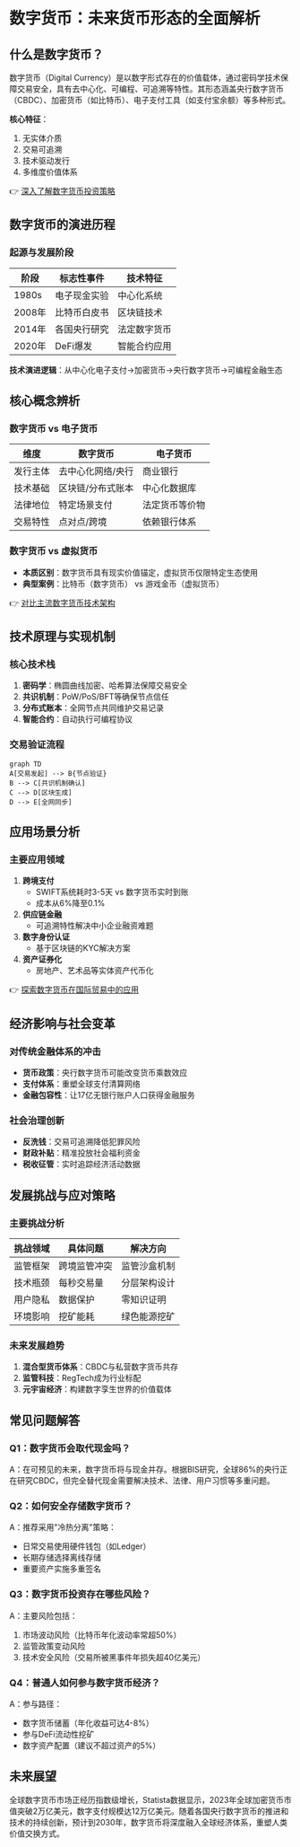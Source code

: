 # 数字货币：未来货币形态的全面解析

## 什么是数字货币？

数字货币（Digital Currency）是以数字形式存在的价值载体，通过密码学技术保障交易安全，具有去中心化、可编程、可追溯等特性。其形态涵盖央行数字货币（CBDC）、加密货币（如比特币）、电子支付工具（如支付宝余额）等多种形式。

**核心特征**：
1. 无实体介质
2. 交易可追溯
3. 技术驱动发行
4. 多维度价值体系

👉 [深入了解数字货币投资策略](https://bit.ly/okx_welcome)

## 数字货币的演进历程

### 起源与发展阶段
| 阶段 | 标志性事件 | 技术特征 |
|------|------------|----------|
| 1980s | 电子现金实验 | 中心化系统 |
| 2008年 | 比特币白皮书 | 区块链技术 |
| 2014年 | 各国央行研究 | 法定数字货币 |
| 2020年 | DeFi爆发 | 智能合约应用 |

**技术演进逻辑**：从中心化电子支付→加密货币→央行数字货币→可编程金融生态

## 核心概念辨析

### 数字货币 vs 电子货币
| 维度 | 数字货币 | 电子货币 |
|------|----------|----------|
| 发行主体 | 去中心化网络/央行 | 商业银行 |
| 技术基础 | 区块链/分布式账本 | 中心化数据库 |
| 法律地位 | 特定场景支付 | 法定货币等价物 |
| 交易特性 | 点对点/跨境 | 依赖银行体系 |

### 数字货币 vs 虚拟货币
- **本质区别**：数字货币具有现实价值锚定，虚拟货币仅限特定生态使用
- **典型案例**：比特币（数字货币） vs 游戏金币（虚拟货币）

👉 [对比主流数字货币技术架构](https://bit.ly/okx_welcome)

## 技术原理与实现机制

### 核心技术栈
1. **密码学**：椭圆曲线加密、哈希算法保障交易安全
2. **共识机制**：PoW/PoS/BFT等确保节点信任
3. **分布式账本**：全网节点共同维护交易记录
4. **智能合约**：自动执行可编程协议

### 交易验证流程
```mermaid
graph TD
A[交易发起] --> B{节点验证}
B --> C[共识机制确认]
C --> D[区块生成]
D --> E[全网同步]
```

## 应用场景分析

### 主要应用领域
1. **跨境支付**
   - SWIFT系统耗时3-5天 vs 数字货币实时到账
   - 成本从6%降至0.1%
2. **供应链金融**
   - 可追溯特性解决中小企业融资难题
3. **数字身份认证**
   - 基于区块链的KYC解决方案
4. **资产证券化**
   - 房地产、艺术品等实体资产代币化

👉 [探索数字货币在国际贸易中的应用](https://bit.ly/okx_welcome)

## 经济影响与社会变革

### 对传统金融体系的冲击
- **货币政策**：央行数字货币可能改变货币乘数效应
- **支付体系**：重塑全球支付清算网络
- **金融包容性**：让17亿无银行账户人口获得金融服务

### 社会治理创新
- **反洗钱**：交易可追溯降低犯罪风险
- **财政补贴**：精准投放社会福利资金
- **税收征管**：实时追踪经济活动数据

## 发展挑战与应对策略

### 主要挑战分析
| 挑战领域 | 具体问题 | 解决方向 |
|----------|----------|----------|
| 监管框架 | 跨境监管冲突 | 监管沙盒机制 |
| 技术瓶颈 | 每秒交易量 | 分层架构设计 |
| 用户隐私 | 数据保护 | 零知识证明 |
| 环境影响 | 挖矿能耗 | 绿色能源挖矿 |

### 未来发展趋势
1. **混合型货币体系**：CBDC与私营数字货币共存
2. **监管科技**：RegTech成为行业标配
3. **元宇宙经济**：构建数字孪生世界的价值载体

## 常见问题解答

### Q1：数字货币会取代现金吗？
A：在可预见的未来，数字货币将与现金并存。根据BIS研究，全球86%的央行正在研究CBDC，但完全替代现金需要解决技术、法律、用户习惯等多重问题。

### Q2：如何安全存储数字货币？
A：推荐采用"冷热分离"策略：
- 日常交易使用硬件钱包（如Ledger）
- 长期存储选择离线存储
- 重要资产实施多重签名

### Q3：数字货币投资存在哪些风险？
A：主要风险包括：
1. 市场波动风险（比特币年化波动率常超50%）
2. 监管政策变动风险
3. 技术安全风险（交易所被黑事件年损失超40亿美元）

### Q4：普通人如何参与数字货币经济？
A：参与路径：
- 数字货币储蓄（年化收益可达4-8%）
- 参与DeFi流动性挖矿
- 数字资产配置（建议不超过资产的5%）

## 未来展望

全球数字货币市场正经历指数级增长，Statista数据显示，2023年全球加密货币市值突破2万亿美元，数字支付规模达12万亿美元。随着各国央行数字货币的推进和技术的持续创新，预计到2030年，数字货币将深度融入全球经济体系，重塑人类价值交换方式。